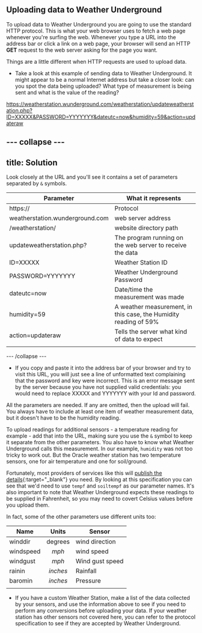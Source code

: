 ## Uploading data to Weather Underground

To upload data to Weather Underground  you are going to use the standard HTTP protocol. This is what your web browser uses to fetch a web page whenever you're surfing the web.  Whenever you type a URL into the address bar or click a link on a web page, your browser will send an HTTP **GET** request to the web server asking for the page you want.

Things are a little different when HTTP requests are used to upload data.

- Take a look at this example of sending data to Weather Underground. It might appear to be a normal Internet address but take a closer look: can you spot the data being uploaded? What type of measurement is being sent and what is the value of the reading?

https://weatherstation.wunderground.com/weatherstation/updateweatherstation.php?ID=XXXXX&PASSWORD=YYYYYYY&dateutc=now&humidity=59&action=updateraw

--- collapse ---
---
title: Solution
---
Look closely at the URL and you'll see it contains a set of parameters separated by `&` symbols.

| Parameter | What it represents |
|-------|----------|
| https:// | Protocol |
| weatherstation.wunderground.com  | web server address |
| /weatherstation/ | website directory path |
| updateweatherstation.php? | The program running on the web server to receive the data |
| ID=XXXXX| Weather Station ID |
| PASSWORD=YYYYYYY | Weather Underground Password |
| dateutc=now | Date/time the measurement was made|
| humidity=59 | A weather measurement, in this case, the Humidity reading of 59%|
| action=updateraw | Tells the server what kind of data to expect |
|||

--- /collapse ---

- If you copy and paste it into the address bar of your browser and try to visit this URL, you will just see a line of unformatted text complaining that the password and key were incorrect. This is an error message sent by the server because you have not supplied valid credentials: you would need to replace XXXXX and YYYYYYY with your Id and password.

All the parameters are needed. If any are omitted, then the upload will fail. You always have to include at least one item of weather measurement data, but it doesn't have to be the humidity reading.

To upload readings for additional sensors - a temperature reading for example - add that into the URL, making sure you use the `&` symbol to keep it separate from the other parameters. You also have to know what Weather Underground calls this measurement. In our example, `humidity` was not too tricky to work out. But the Oracle weather station has two temperature sensors, one for air temperature and one for soil/ground.

Fortunately, most providers of services like this will [publish the details](http://wiki.wunderground.com/index.php/PWS_-_Upload_Protocol){:target="_blank"} you need. By looking at this specification you can see that we'd need to use `tempf` and `soiltempf` as our parameter names. It's also important to note that Weather Underground expects these readings to be supplied in Fahrenheit, so you may need to covert Celsius values before you upload them.

In fact, some of the other parameters use different units too:

| Name | Units | Sensor |
|-----|:----:|------|
|winddir| degrees | wind direction|
|windspeed| *mph* | wind speed|
|windgust| *mph* | Wind gust speed|
|rainin| *inches* | Rainfall|
|baromin| *inches* | Pressure|
|||

- If you have a custom Weather Station, make a list of the data collected by your sensors, and use the information above to see if you need to perform any conversions before uploading your data. If your weather station has other sensors not covered here, you can refer to the protocol specification to see if they are accepted by Weather Underground.
